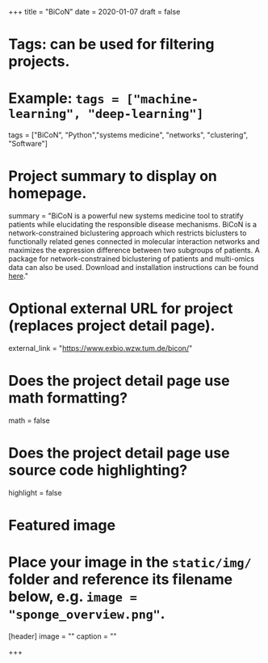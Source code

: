 +++
title = "BiCoN"
date = 2020-01-07
draft = false

# Tags: can be used for filtering projects.
# Example: `tags = ["machine-learning", "deep-learning"]`
tags = ["BiCoN", "Python","systems medicine", "networks", "clustering", "Software"]

# Project summary to display on homepage.
summary = "BiCoN is a powerful new systems medicine tool to stratify patients while elucidating the responsible disease mechanisms. BiCoN is a network-constrained biclustering approach which restricts biclusters to functionally related genes connected in molecular interaction networks and maximizes the expression difference between two subgroups of patients. A package for network-constrained biclustering of patients and multi-omics data can also be used. Download and installation instructions can be found [here](https://pypi.org/project/bicon/)."

# Optional external URL for project (replaces project detail page).
external_link = "https://www.exbio.wzw.tum.de/bicon/"

# Does the project detail page use math formatting?
math = false

# Does the project detail page use source code highlighting?
highlight = false

# Featured image
# Place your image in the `static/img/` folder and reference its filename below, e.g. `image = "sponge_overview.png"`.
[header]
image = ""
caption = ""

+++

